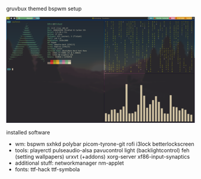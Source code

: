 gruvbux themed bspwm setup

![Screenshot](screenshot.png)

installed software
- wm:	 bspwm sxhkd polybar picom-tyrone-git rofi i3lock betterlockscreen
- tools: playerctl pulseaudio-alsa pavucontrol light (backlightcontrol) feh (setting wallpapers) urxvt (+addons) xorg-server xf86-input-synaptics
- additional stuff: networkmanager nm-applet
- fonts: ttf-hack ttf-symbola

